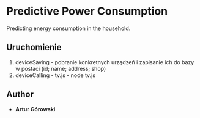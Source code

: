 # Predictive Power Consumption

Predicting energy consumption in the household.



## Uruchomienie

1. deviceSaving - pobranie konkretnych urządzeń i zapisanie ich do bazy w postaci (id; name; address; shop)
2. deviceCalling - tv.js - node tv.js












## Author

* **Artur Górowski**  
